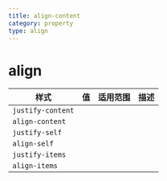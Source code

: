 ```yaml
---
title: align-content
category: property
type: align
---
```


# align

| 样式 | 值 | 适用范围 | 描述 |
| --- | ---- | ---- | --- |
| `justify-content` | | | |
| `align-content` | | | |
| `justify-self` | | | |
| `align-self` | | | |
| `justify-items` | | | |
| `align-items` | | | |
